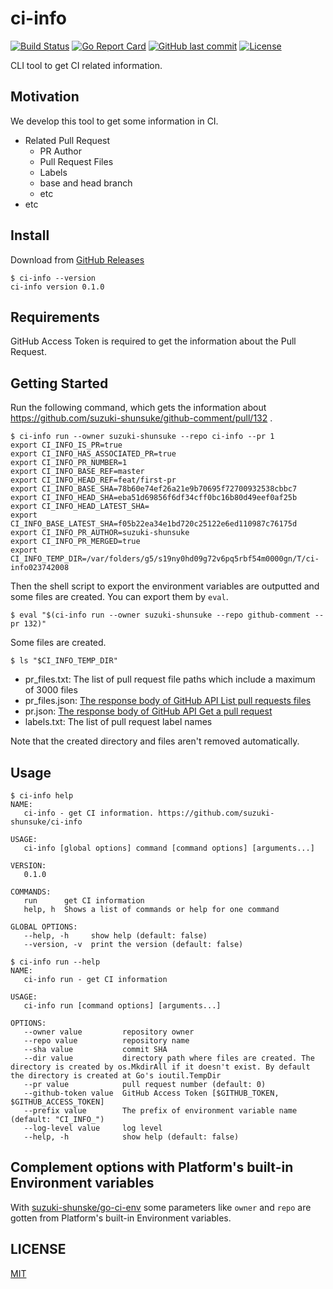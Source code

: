 # ci-info

[![Build Status](https://github.com/suzuki-shunsuke/ci-info/workflows/CI/badge.svg)](https://github.com/suzuki-shunsuke/ci-info/actions)
[![Go Report Card](https://goreportcard.com/badge/github.com/suzuki-shunsuke/ci-info)](https://goreportcard.com/report/github.com/suzuki-shunsuke/ci-info)
[![GitHub last commit](https://img.shields.io/github/last-commit/suzuki-shunsuke/ci-info.svg)](https://github.com/suzuki-shunsuke/ci-info)
[![License](http://img.shields.io/badge/license-mit-blue.svg?style=flat-square)](https://raw.githubusercontent.com/suzuki-shunsuke/ci-info/master/LICENSE)

CLI tool to get CI related information.

## Motivation

We develop this tool to get some information in CI.

* Related Pull Request
  * PR Author
  * Pull Request Files
  * Labels
  * base and head branch
  * etc
* etc

## Install

Download from [GitHub Releases](https://github.com/suzuki-shunsuke/ci-info/releases)

```
$ ci-info --version
ci-info version 0.1.0
```

## Requirements

GitHub Access Token is required to get the information about the Pull Request.

## Getting Started

Run the following command, which gets the information about https://github.com/suzuki-shunsuke/github-comment/pull/132 .

```
$ ci-info run --owner suzuki-shunsuke --repo ci-info --pr 1
export CI_INFO_IS_PR=true
export CI_INFO_HAS_ASSOCIATED_PR=true
export CI_INFO_PR_NUMBER=1
export CI_INFO_BASE_REF=master
export CI_INFO_HEAD_REF=feat/first-pr
export CI_INFO_BASE_SHA=78b60e74ef26a21e9b70695f72700932538cbbc7
export CI_INFO_HEAD_SHA=eba51d69856f6df34cff0bc16b80d49eef0af25b
export CI_INFO_HEAD_LATEST_SHA=
export CI_INFO_BASE_LATEST_SHA=f05b22ea34e1bd720c25122e6ed110987c76175d
export CI_INFO_PR_AUTHOR=suzuki-shunsuke
export CI_INFO_PR_MERGED=true
export CI_INFO_TEMP_DIR=/var/folders/g5/s19ny0hd09g72v6pq5rbf54m0000gn/T/ci-info023742008
```

Then the shell script to export the environment variables are outputted and some files are created.
You can export them by `eval`.

```
$ eval "$(ci-info run --owner suzuki-shunsuke --repo github-comment --pr 132)"
```

Some files are created.

```
$ ls "$CI_INFO_TEMP_DIR"
```

* pr_files.txt: The list of pull request file paths which include a maximum of 3000 files
* pr_files.json: [The response body of GitHub API List pull requests files](https://docs.github.com/en/free-pro-team@latest/rest/reference/pulls#list-pull-requests-files)
* pr.json: [The response body of GitHub API Get a pull request](https://docs.github.com/en/free-pro-team@latest/rest/reference/pulls#get-a-pull-request)
* labels.txt: The list of pull request label names

Note that the created directory and files aren't removed automatically.

## Usage

```
$ ci-info help
NAME:
   ci-info - get CI information. https://github.com/suzuki-shunsuke/ci-info

USAGE:
   ci-info [global options] command [command options] [arguments...]

VERSION:
   0.1.0

COMMANDS:
   run      get CI information
   help, h  Shows a list of commands or help for one command

GLOBAL OPTIONS:
   --help, -h     show help (default: false)
   --version, -v  print the version (default: false)
```

```
$ ci-info run --help
NAME:
   ci-info run - get CI information

USAGE:
   ci-info run [command options] [arguments...]

OPTIONS:
   --owner value         repository owner
   --repo value          repository name
   --sha value           commit SHA
   --dir value           directory path where files are created. The directory is created by os.MkdirAll if it doesn't exist. By default the directory is created at Go's ioutil.TempDir
   --pr value            pull request number (default: 0)
   --github-token value  GitHub Access Token [$GITHUB_TOKEN, $GITHUB_ACCESS_TOKEN]
   --prefix value        The prefix of environment variable name (default: "CI_INFO_")
   --log-level value     log level
   --help, -h            show help (default: false)
```

## Complement options with Platform's built-in Environment variables

With [suzuki-shunske/go-ci-env](https://github.com/suzuki-shunsuke/go-ci-env) some parameters like `owner` and `repo` are gotten from Platform's built-in Environment variables.

## LICENSE

[MIT](LICENSE)
